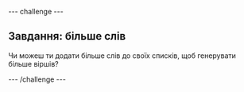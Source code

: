 --- challenge ---

## Завдання: більше слів

Чи можеш ти додати більше слів до своїх списків, щоб генерувати більше віршів?

--- /challenge ---